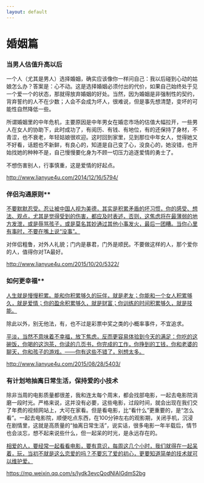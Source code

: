 ```yaml
---
layout: default
---
```


# 婚姻篇
### 当男人估值升高以后

一个人（尤其是男人）选择婚姻，确实应该像你一样问自己：我以后碰到心动的姑娘怎么办？答案是：心不动。这是选择婚姻必须付出的代价，如果自己始终处于见一个爱一个的状态，那就得放弃婚姻的好处。当然，因为婚姻是非强制性的契约，背弃誓约的人不在少数；人会不会成为坏人，很难说，但是事先想清楚，变坏的可能性自然降低一些。

所谓婚姻里的中年危机，主要原因是中年男女在婚恋市场的估值大幅拉开，一些男人在女人的协助下，此时成功了，有阅历、有钱、有地位，有的还保持了身材，不青涩，也不衰老，年轻姑娘很欢迎。这时回到家里，见到那位中年女人，觉得她又不好看，话题也不新鲜，有良心的，知道是自己变了心，没良心的，她没错，也开始找她的种种不是，自己慢慢要化身为不顾一切压力追逐爱情的勇士了。

不想伤害别人，行事慎重，这是爱情的好起点。

http://www.lianyue4u.com/2014/12/16/5794/



### 伴侣沟通原则**

<u>不要默默忍受。忍让被中国人视为美德，其实是积累矛盾的坏习惯，你的感受、想法、观点，尤其是觉得受到的伤害，都应及时表述，否则，这焦虑将在最薄弱的地方发泄，或是辱骂孩子，或是莫名其妙通过其他小事发火，最后一团糟。当你心里有事时，不要在嘴上说“没事”。</u>

对伴侣粗鲁，对外人礼貌；门内是暴君，门外是顺民。不要做这样的人，那个爱你的人，值得你对TA最好。

http://www.lianyue4u.com/2015/10/20/5322/



### 如何更幸福**

<u>人生就是慢慢积累。能和你积累够久的玩伴，就是老友；你能和一个女人积累够久，就是爱情；你的盈余积累够久，就是财富；你训练的时间积累够久，就是技能。</u>

除此以外，别无他法，有，也不过是彩票中奖之类的小概率事件，不宜追求。

<u>平淡，当然不意味着不幸福，放下焦虑，反而更容易体验到今天的满足：你吃的这碗饭，你喝的这泡茶，你读的几页书，你完成的工作，你挣到的工钱，你和老婆的聊天，你和孩子的游戏。——你有这些不错了，别想太多。</u>

http://www.lianyue4u.com/2015/08/28/5403/



### 有计划地抽离日常生活，保持爱的小技术

除非当周的电影质量都很差，我和连太每个周末，都会找部电影，一起去电影院消磨一段时光。严格来说，这并没有必要，这些电影，过段时间，就会出现在我们交了年费的视频网站上，大可在家看。但是看电影，比“看什么”更重要的，是“怎么看”。一起去电影院，顺便吃点东西，在100分钟左右的观影期，关闭手机，沉浸在剧情里，这就是高质量的“抽离日常生活”，说实话，很多电影一年半载后，情节也会淡忘，想不起来说些什么，但一起呆的时光，是永远存在的。

<u>相爱的人，要经常一起看看电影，要有意识，每周这几个小时，我们就得在一起呆着，玩，当初不就是这么恋爱的吗？不要忘了爱的初心，更要知道简单的技术就可以维护爱。</u>

https://mp.weixin.qq.com/s/Iydk3evcQodNlAIGdmS2bg